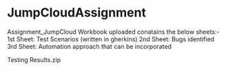 # JumpCloudAssignment
Assignment_JumpCloud
Workbook uploaded conatains the below sheets:-
1st Sheet: Test Scenarios (written in gherkins)
2nd Sheet: Bugs identified
3rd Sheet: Automation approach that can be incorporated

Testing Results.zip
